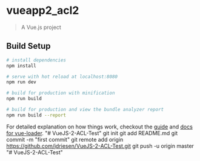 # vueapp2_acl2

> A Vue.js project

## Build Setup

``` bash
# install dependencies
npm install

# serve with hot reload at localhost:8080
npm run dev

# build for production with minification
npm run build

# build for production and view the bundle analyzer report
npm run build --report
```

For detailed explanation on how things work, checkout the [guide](http://vuejs-templates.github.io/webpack/) and [docs for vue-loader](http://vuejs.github.io/vue-loader).
"# VueJS-2-ACL-Test"  git init git add README.md git commit -m "first commit" git remote add origin https://github.com/jdriesen/VueJS-2-ACL-Test.git git push -u origin master
"# VueJS-2-ACL-Test" 
